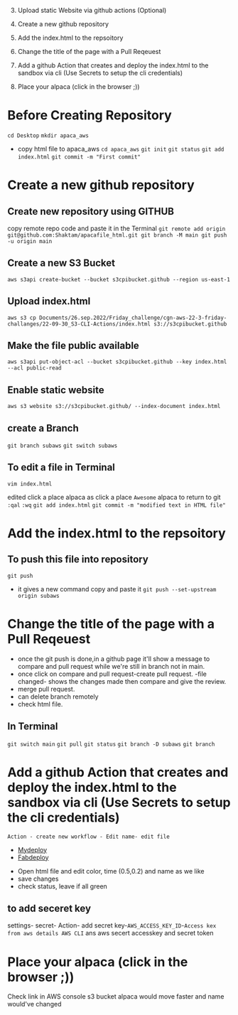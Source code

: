 3. Upload static Website via github actions (Optional)

1. Create a new github repository
1. Add the index.html to the repsoitory
1. Change the title of the page with a Pull Reqeuest
1. Add a github Action that creates and deploy the index.html to the sandbox via cli (Use Secrets to setup the cli credentials)
1. Place your alpaca (click in the browser ;))

# Before Creating Repository
`cd Desktop`
`mkdir apaca_aws`
- copy html file to apaca_aws
`cd apaca_aws`
`git init`
`git status`
`git add index.html`
`git commit -m "First commit"`

# Create a new github repository
## Create new repository using GITHUB
copy remote repo code and paste it in the Terminal
`git remote add origin git@github.com:Shaktam/apacafile_html.git
git branch -M main
git push -u origin main
`

## Create a new S3 Bucket
   `aws s3api create-bucket --bucket s3cpibucket.github --region us-east-1 `
## Upload index.html
`aws s3 cp Documents/26.sep.2022/Friday_challenge/cgn-aws-22-3-friday-challanges/22-09-30_S3-CLI-Actions/index.html s3://s3cpibucket.github`   

## Make the file public available
`aws s3api put-object-acl --bucket s3cpibucket.github --key index.html --acl public-read`   
## Enable static website 
`aws s3 website s3://s3cpibucket.github/ --index-document index.html`

## create a Branch
`git branch subaws`
`git switch subaws`
## To edit a file in Terminal
`vim index.html`

edited click a place alpaca as click a place `Awesome` alpaca
 to return to git
`:qal`
`:wq`
`git add index.html`
`git commit -m "modified text in HTML file"`
# Add the index.html to the repsoitory

## To push this file into repository
`git push`
- it gives a new command copy and paste it
`git push --set-upstream origin subaws`

# Change the title of the page with a Pull Reqeuest
- once the git push is done,in a github page it'll show a message to compare and pull request while we're still in branch not in main.
- once click on compare and pull request-create pull request.
-file changed- shows the changes made then compare and give the review.
- merge pull request.
- can delete branch remotely
- check html file.
## In Terminal
`git switch main`
`git pull`
`git status`
`git branch -D subaws`
`git branch`

# Add a github Action that creates and deploy the index.html to the sandbox via cli (Use Secrets to setup the cli credentials)

`Action - create new workflow - Edit name- edit file `
- [Mydeploy](Edited_deployfile.md/my_df.md)
- [Fabdeploy](Edited_deployfile.md/fab_df.md)
* Open html file and edit color, time (0.5,0.2) and name as we like
* save changes
* check status, leave if all green

## to add seceret key
settings- secret- Action- add secret key-`AWS_ACCESS_KEY_ID`-`Access kex from aws details AWS CLI` ans aws secert accesskey and secret token


# Place your alpaca (click in the browser ;))

Check link in AWS console s3 bucket alpaca would move faster and name would've changed